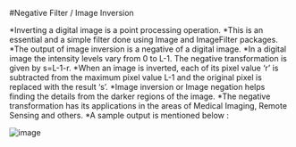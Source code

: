 #Negative Filter / Image Inversion

*Inverting a digital image is a point processing operation.
*This is an essential and a simple filter done using Image and ImageFilter packages.
*The output of image inversion is a negative of a digital image.
*In a digital image the intensity levels vary from 0 to L-1. The negative transformation is given by s=L-1-r.
*When an image is inverted, each of its pixel value ‘r’ is subtracted from the maximum pixel value L-1 and the original pixel is replaced with the result ‘s’.
*Image inversion or Image negation helps finding the details from the darker regions of the image.
*The negative transformation has its applications in the areas of Medical Imaging, Remote Sensing and others.
*A sample output is mentioned below : 

![image](https://user-images.githubusercontent.com/69035013/195323844-fb34baf8-06f5-4225-9e80-0b0a243f56f0.png)
